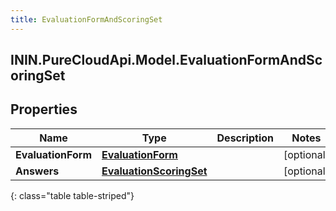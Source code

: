 ```yaml
---
title: EvaluationFormAndScoringSet
---
```

## ININ.PureCloudApi.Model.EvaluationFormAndScoringSet

## Properties

|Name | Type | Description | Notes|
|------------ | ------------- | ------------- | -------------|
| **EvaluationForm** | [**EvaluationForm**](EvaluationForm.html) |  | [optional] |
| **Answers** | [**EvaluationScoringSet**](EvaluationScoringSet.html) |  | [optional] |
{: class="table table-striped"}


